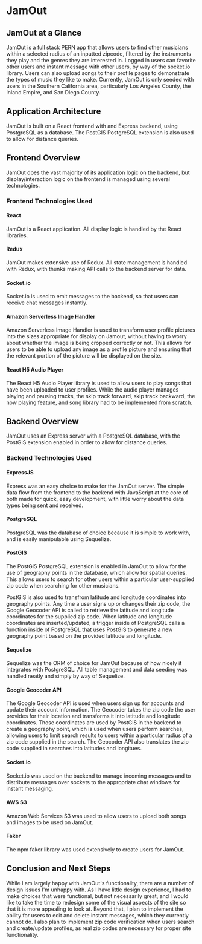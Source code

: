 # JamOut

## JamOut at a Glance

JamOut is a full stack PERN app that allows users to find other musicians within a selected radius of an inputted zipcode, filtered by the instruments they play and the genres they are interested in. Logged in users can favorite other users and instant message with other users, by way of the socket.io library. Users can also upload songs to their profile pages to demonstrate the types of music they like to make. Currently, JamOut is only seeded with users in the Southern California area, particularly Los Angeles County, the Inland Empire, and San Diego County.

## Application Architecture

JamOut is built on a React frontend with and Express backend, using PostgreSQL as a database. The PostGIS PostgreSQL extension is also used to allow for distance queries.

## Frontend Overview

JamOut does the vast majority of its application logic on the backend, but display/interaction logic on the frontend is managed using several technologies.

### Frontend Technologies Used

#### React 

JamOut is a React application. All display logic is handled by the React libraries.

#### Redux

JamOut makes extensive use of Redux. All state management is handled with Redux, with thunks making API calls to the backend server for data. 

#### Socket.io

Socket.io is used to emit messages to the backend, so that users can receive chat messages instantly.

#### Amazon Serverless Image Handler

Amazon Serverless Image Handler is used to transform user profile pictures into the sizes appropriate for display on Jamout, without having to worry about whether the image is being cropped correctly or not. This allows for users to be able to upload any image as a profile picture and ensuring that the relevant portion of the picture will be displayed on the site.

#### React H5 Audio Player

The React H5 Audio Player library is used to allow users to play songs that have been uploaded to user profiles. While the audio player manages playing and pausing tracks, the skip track forward, skip track backward, the now playing feature, and song library had to be implemented from scratch.


## Backend Overview

JamOut uses an Express server with a PostgreSQL database, with the PostGIS extension enabled in order to allow for distance queries. 

### Backend Technologies Used

#### ExpressJS

Express was an easy choice to make for the JamOut server. The simple data flow from the frontend to the backend with JavaScript at the core of both made for quick, easy development, with little worry about the data types being sent and received.

#### PostgreSQL

PostgreSQL was the database of choice because it is simple to work with, and is easily manipulable using Sequelize.

#### PostGIS

The PostGIS PostgreSQL extension is enabled in JamOut to allow for the use of geography points in the database, which allow for spatial queries. This allows users to search for other users within a particular user-supplied zip code when searching for other musicians.

PostGIS is also used to transfrom latitude and longitude coordinates into geography points. Any time a user signs up or changes their zip code, the Google Geocoder API is called to retrieve the latitude and longitude coordinates for the supplied zip code. When latitude and longitude coordinates are inserted/updated, a trigger inside of PostgreSQL calls a function inside of PostgreSQL that uses PostGIS to generate a new geography point based on the provided latitude and longitude.

#### Sequelize

Sequelize was the ORM of choice for JamOut because of how nicely it integrates with PostgreSQL. All table management and data seeding was handled neatly and simply by way of Sequelize.

#### Google Geocoder API

The Google Geocoder API is used when users sign up for accounts and update their account information. The Geocoder takes the zip code the user provides for their location and transforms it into latitude and longitude coordinates. Those coordinates are used by PostGIS in the backend to create a geography point, which is used when users perform searches, allowing users to limit search results to users within a particular radius of a zip code supplied in the search. The Geocoder API also translates the zip code supplied in searches into latitudes and longitues.

#### Socket.io

Socket.io was used on the backend to manage incoming messages and to distribute messages over sockets to the appropriate chat windows for instant messaging.

#### AWS S3

Amazon Web Services S3 was used to allow users to upload both songs and images to be used on JamOut.

#### Faker

The npm faker library was used extensively to create users for JamOut.

## Conclusion and Next Steps

While I am largely happy with JamOut's functionality, there are a number of design issues I'm unhappy with. As I have little design experience, I had to make choices that were functional, but not necessarily great, and I would like to take the time to redesign some of the visual aspects of the site so that it is more appealing to look at. Beyond that, I plan to implement the ability for users to edit and delete instant messages, which they currently cannot do. I also plan to implement zip code verification when users search and create/update profiles, as real zip codes are necessary for proper site functionality. 